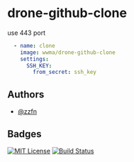 
# drone-github-clone

use 443 port
```yml
  - name: clone
    image: wwma/drone-github-clone
    settings:
      SSH_KEY:
        from_secret: ssh_key
```

## Authors

- [@zzfn](https://github.com/zzfn)


## Badges

[![MIT License](https://img.shields.io/badge/License-MIT-green.svg)](https://choosealicense.com/licenses/mit/)
[![Build Status](https://drone.zzfzzf.com/api/badges/drone-plugin/github/status.svg)](https://drone.zzfzzf.com/drone-plugin/github)
